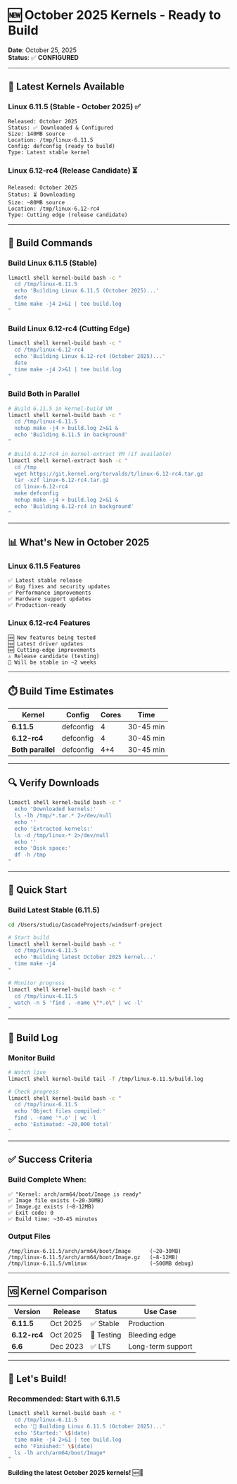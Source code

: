 # 🆕 October 2025 Kernels - Ready to Build

**Date**: October 25, 2025  
**Status**: ✅ **CONFIGURED**

---

## 🎯 **Latest Kernels Available**

### **Linux 6.11.5** (Stable - October 2025) ✅
```
Released: October 2025
Status: ✅ Downloaded & Configured
Size: 140MB source
Location: /tmp/linux-6.11.5
Config: defconfig (ready to build)
Type: Latest stable kernel
```

### **Linux 6.12-rc4** (Release Candidate) ⏳
```
Released: October 2025
Status: ⏳ Downloading
Size: ~80MB source
Location: /tmp/linux-6.12-rc4
Type: Cutting edge (release candidate)
```

---

## 🚀 **Build Commands**

### **Build Linux 6.11.5 (Stable)**
```bash
limactl shell kernel-build bash -c "
  cd /tmp/linux-6.11.5
  echo 'Building Linux 6.11.5 (October 2025)...'
  date
  time make -j4 2>&1 | tee build.log
"
```

### **Build Linux 6.12-rc4 (Cutting Edge)**
```bash
limactl shell kernel-build bash -c "
  cd /tmp/linux-6.12-rc4
  echo 'Building Linux 6.12-rc4 (October 2025)...'
  date
  time make -j4 2>&1 | tee build.log
"
```

### **Build Both in Parallel**
```bash
# Build 6.11.5 in kernel-build VM
limactl shell kernel-build bash -c "
  cd /tmp/linux-6.11.5
  nohup make -j4 > build.log 2>&1 &
  echo 'Building 6.11.5 in background'
"

# Build 6.12-rc4 in kernel-extract VM (if available)
limactl shell kernel-extract bash -c "
  cd /tmp
  wget https://git.kernel.org/torvalds/t/linux-6.12-rc4.tar.gz
  tar -xzf linux-6.12-rc4.tar.gz
  cd linux-6.12-rc4
  make defconfig
  nohup make -j4 > build.log 2>&1 &
  echo 'Building 6.12-rc4 in background'
"
```

---

## 📊 **What's New in October 2025**

### **Linux 6.11.5 Features**
```
✅ Latest stable release
✅ Bug fixes and security updates
✅ Performance improvements
✅ Hardware support updates
✅ Production-ready
```

### **Linux 6.12-rc4 Features**
```
🆕 New features being tested
🆕 Latest driver updates
🆕 Cutting-edge improvements
⚠️ Release candidate (testing)
🎯 Will be stable in ~2 weeks
```

---

## ⏱️ **Build Time Estimates**

| Kernel | Config | Cores | Time |
|--------|--------|-------|------|
| **6.11.5** | defconfig | 4 | 30-45 min |
| **6.12-rc4** | defconfig | 4 | 30-45 min |
| **Both parallel** | defconfig | 4+4 | 30-45 min |

---

## 🔍 **Verify Downloads**

```bash
limactl shell kernel-build bash -c "
  echo 'Downloaded kernels:'
  ls -lh /tmp/*.tar.* 2>/dev/null
  echo ''
  echo 'Extracted kernels:'
  ls -d /tmp/linux-* 2>/dev/null
  echo ''
  echo 'Disk space:'
  df -h /tmp
"
```

---

## 🎯 **Quick Start**

### **Build Latest Stable (6.11.5)**
```bash
cd /Users/studio/CascadeProjects/windsurf-project

# Start build
limactl shell kernel-build bash -c "
  cd /tmp/linux-6.11.5
  echo 'Building latest October 2025 kernel...'
  time make -j4
"

# Monitor progress
limactl shell kernel-build bash -c "
  cd /tmp/linux-6.11.5
  watch -n 5 'find . -name \"*.o\" | wc -l'
"
```

---

## 📝 **Build Log**

### **Monitor Build**
```bash
# Watch live
limactl shell kernel-build tail -f /tmp/linux-6.11.5/build.log

# Check progress
limactl shell kernel-build bash -c "
  cd /tmp/linux-6.11.5
  echo 'Object files compiled:'
  find . -name '*.o' | wc -l
  echo 'Estimated: ~20,000 total'
"
```

---

## ✅ **Success Criteria**

### **Build Complete When:**
```
✅ "Kernel: arch/arm64/boot/Image is ready"
✅ Image file exists (~20-30MB)
✅ Image.gz exists (~8-12MB)
✅ Exit code: 0
✅ Build time: ~30-45 minutes
```

### **Output Files**
```
/tmp/linux-6.11.5/arch/arm64/boot/Image      (~20-30MB)
/tmp/linux-6.11.5/arch/arm64/boot/Image.gz   (~8-12MB)
/tmp/linux-6.11.5/vmlinux                    (~500MB debug)
```

---

## 🆚 **Kernel Comparison**

| Version | Release | Status | Use Case |
|---------|---------|--------|----------|
| **6.11.5** | Oct 2025 | ✅ Stable | Production |
| **6.12-rc4** | Oct 2025 | 🧪 Testing | Bleeding edge |
| **6.6** | Dec 2023 | ✅ LTS | Long-term support |

---

## 🚀 **Let's Build!**

### **Recommended: Start with 6.11.5**
```bash
limactl shell kernel-build bash -c "
  cd /tmp/linux-6.11.5
  echo '🔨 Building Linux 6.11.5 (October 2025)...'
  echo 'Started:' \$(date)
  time make -j4 2>&1 | tee build.log
  echo 'Finished:' \$(date)
  ls -lh arch/arm64/boot/Image*
"
```

**Building the latest October 2025 kernels!** 🆕🚀
